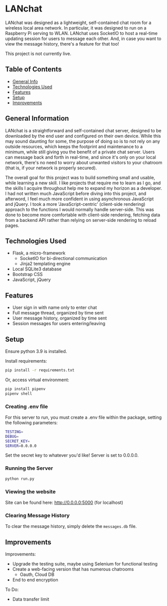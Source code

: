 # LANchat
LANchat was designed as a lightweight, self-contained chat room for a wireless local area network. In particular, it was designed to run on a Raspberry Pi serving to WLAN. LANchat uses SocketIO to host a real-time updating session for users to message each other. And, in case you want to view the message history, there's a feature for that too!

This project is not currently live.


## Table of Contents
* [General Info](#general-information)
* [Technologies Used](#technologies-used)
* [Features](#features)
* [Setup](#setup)
* [Improvements](#improvements)


## General Information
LANchat is a straightforward and self-contained chat server, designed to be downloaded by the end user and configured on their own device. While this may sound daunting for some, the purpose of doing so is to not rely on any outside resources, which keeps the footprint and maintenance to a minimum, while still giving you the benefit of a private chat server. Users can message back and forth in real-time, and since it's only on your local network, there's no need to worry about unwanted visitors to your chatroom (that is, if your network is properly secured).

The overall goal for this project was to build something small and usable, while learning a new skill. I like projects that require me to learn as I go, and the skills I acquire throughout help me to expand my horizon as a developer. I had not written much JavaScript before diving into this project, and afterword, I feel much more confident in using asynchronous JavaScript and jQuery. I took a more 'JavaScript-centric' (client-side rendering) approach to the functions I would normally handle server-side. This was done to become more comfortable with client-side rendering, fetching data from a backend API rather than relying on server-side rendering to reload pages.


## Technologies Used
- Flask, a micro-framework
    - SocketIO for bi-directional communication
    - Jinja2 templating engine
- Local SQLite3 database
- Bootstrap CSS
- JavaScript, jQuery


## Features
- User sign in with name only to enter chat
- Full message thread, organized by time sent
- User message history, organized by time sent
- Session messages for users entering/leaving


## Setup
Ensure python 3.9 is installed.

Install requirements:
```bash
pip install -r requirements.txt
```

Or, access virtual environment:
```bash
pip install pipenv
pipenv shell
```

### Creating .env file
For this server to run, you must create a .env file within the package, setting the following parameters:
```bash
TESTING=
DEBUG=
SECRET_KEY=
SERVER=0.0.0.0
```
Set the secret key to whatever you'd like! Server is set to 0.0.0.0.

### Running the Server
```bash
python run.py
```

### Viewing the website
Site can be found here: http://0.0.0.0:5000
(for localhost)

### Clearing Message History
To clear the message history, simply delete the `messages.db` file.


## Improvements
Improvements:
- Upgrade the testing suite, maybe using Selenium for functional testing
- Create a web-facing version that has numerous chatrooms
    - Oauth, Cloud DB
- End to end encryption

To Do:
- Data transfer limit
